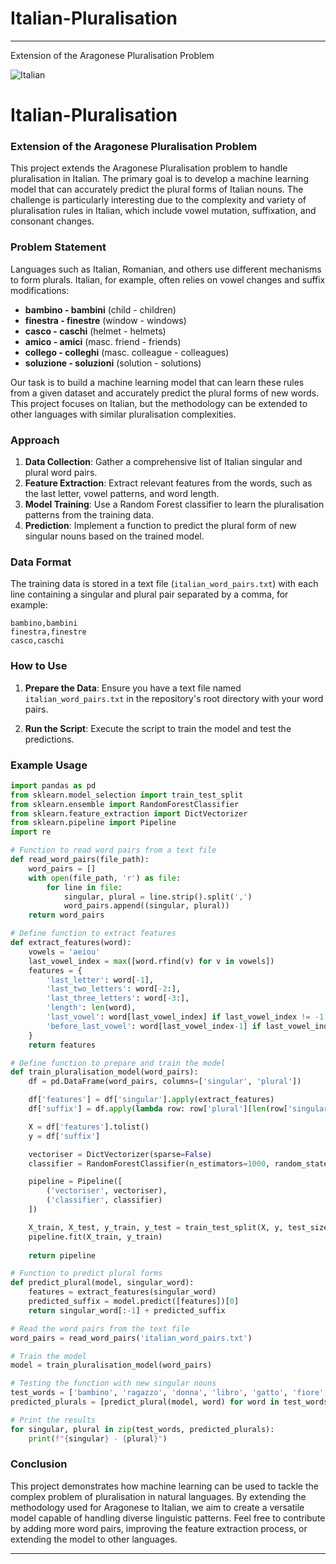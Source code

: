 # Italian-Pluralisation

---
Extension of the Aragonese Pluralisation Problem

![Italian](https://github.com/AndrewBulata/Italian-Pluralisation/assets/64040990/35beb51f-c097-4117-abce-153deeca5571)



# Italian-Pluralisation

### Extension of the Aragonese Pluralisation Problem


This project extends the Aragonese Pluralisation problem to handle pluralisation in Italian. The primary goal is to develop a machine learning model that can accurately predict the plural forms of Italian nouns. The challenge is particularly interesting due to the complexity and variety of pluralisation rules in Italian, which include vowel mutation, suffixation, and consonant changes.

### Problem Statement

Languages such as Italian, Romanian, and others use different mechanisms to form plurals. Italian, for example, often relies on vowel changes and suffix modifications:

- **bambino - bambini** (child - children)
- **finestra - finestre** (window - windows)
- **casco - caschi** (helmet - helmets)
- **amico - amici** (masc. friend - friends)
- **collego - colleghi** (masc. colleague - colleagues)
- **soluzione - soluzioni** (solution - solutions)


Our task is to build a machine learning model that can learn these rules from a given dataset and accurately predict the plural forms of new words. This project focuses on Italian, but the methodology can be extended to other languages with similar pluralisation complexities.

### Approach

1. **Data Collection**: Gather a comprehensive list of Italian singular and plural word pairs.
2. **Feature Extraction**: Extract relevant features from the words, such as the last letter, vowel patterns, and word length.
3. **Model Training**: Use a Random Forest classifier to learn the pluralisation patterns from the training data.
4. **Prediction**: Implement a function to predict the plural form of new singular nouns based on the trained model.

### Data Format

The training data is stored in a text file (`italian_word_pairs.txt`) with each line containing a singular and plural pair separated by a comma, for example:

```
bambino,bambini
finestra,finestre
casco,caschi
```

### How to Use

1. **Prepare the Data**: Ensure you have a text file named `italian_word_pairs.txt` in the repository's root directory with your word pairs.

2. **Run the Script**: Execute the script to train the model and test the predictions.

### Example Usage

```python
import pandas as pd
from sklearn.model_selection import train_test_split
from sklearn.ensemble import RandomForestClassifier
from sklearn.feature_extraction import DictVectorizer
from sklearn.pipeline import Pipeline
import re

# Function to read word pairs from a text file
def read_word_pairs(file_path):
    word_pairs = []
    with open(file_path, 'r') as file:
        for line in file:
            singular, plural = line.strip().split(',')
            word_pairs.append((singular, plural))
    return word_pairs

# Define function to extract features
def extract_features(word):
    vowels = 'aeiou'
    last_vowel_index = max([word.rfind(v) for v in vowels])
    features = {
        'last_letter': word[-1],
        'last_two_letters': word[-2:],
        'last_three_letters': word[-3:],
        'length': len(word),
        'last_vowel': word[last_vowel_index] if last_vowel_index != -1 else '',
        'before_last_vowel': word[last_vowel_index-1] if last_vowel_index > 0 else ''
    }
    return features

# Define function to prepare and train the model
def train_pluralisation_model(word_pairs):
    df = pd.DataFrame(word_pairs, columns=['singular', 'plural'])

    df['features'] = df['singular'].apply(extract_features)
    df['suffix'] = df.apply(lambda row: row['plural'][len(row['singular']):], axis=1)

    X = df['features'].tolist()
    y = df['suffix']

    vectoriser = DictVectorizer(sparse=False)
    classifier = RandomForestClassifier(n_estimators=1000, random_state=23)

    pipeline = Pipeline([
        ('vectoriser', vectoriser),
        ('classifier', classifier)
    ])

    X_train, X_test, y_train, y_test = train_test_split(X, y, test_size=0.2, random_state=23)
    pipeline.fit(X_train, y_train)
    
    return pipeline

# Function to predict plural forms
def predict_plural(model, singular_word):
    features = extract_features(singular_word)
    predicted_suffix = model.predict([features])[0]
    return singular_word[:-1] + predicted_suffix

# Read the word pairs from the text file
word_pairs = read_word_pairs('italian_word_pairs.txt')

# Train the model
model = train_pluralisation_model(word_pairs)

# Testing the function with new singular nouns
test_words = ['bambino', 'ragazzo', 'donna', 'libro', 'gatto', 'fiore', 'genitore', 'laura']
predicted_plurals = [predict_plural(model, word) for word in test_words]

# Print the results
for singular, plural in zip(test_words, predicted_plurals):
    print(f"{singular} - {plural}")
```

### Conclusion

This project demonstrates how machine learning can be used to tackle the complex problem of pluralisation in natural languages. By extending the methodology used for Aragonese to Italian, we aim to create a versatile model capable of handling diverse linguistic patterns. Feel free to contribute by adding more word pairs, improving the feature extraction process, or extending the model to other languages.

---
